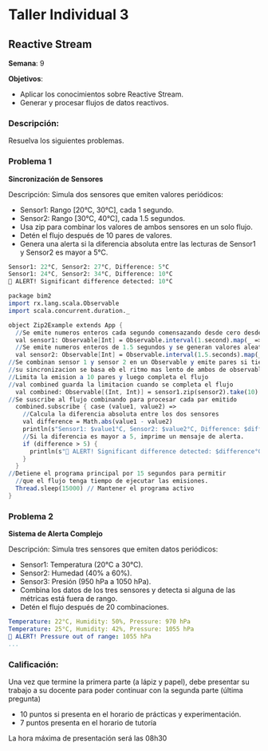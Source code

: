 # Taller Individual  3
## Reactive Stream

**Semana**: 9

**Objetivos**:

- Aplicar los conocimientos sobre Reactive Stream.
- Generar y procesar flujos de datos reactivos.

### Descripción:

Resuelva los siguientes problemas.

### Problema 1
**Sincronización de Sensores**

Descripción: Simula dos sensores que emiten valores periódicos:

- Sensor1: Rango [20°C, 30°C], cada 1 segundo.
- Sensor2: Rango [30°C, 40°C], cada 1.5 segundos.
- Usa zip para combinar los valores de ambos sensores en un solo flujo.
- Detén el flujo después de 10 pares de valores.
- Genera una alerta si la diferencia absoluta entre las lecturas de Sensor1 y Sensor2 es mayor a 5°C.
  

```mathematica
Sensor1: 22°C, Sensor2: 27°C, Difference: 5°C
Sensor1: 24°C, Sensor2: 34°C, Difference: 10°C
🚨 ALERT! Significant difference detected: 10°C

package bim2
import rx.lang.scala.Observable
import scala.concurrent.duration._

object Zip2Example extends App {
  //Se emite numeros enteros cada segundo comensazando desde cero desde un Obserbale y transforma numeros enteros entre 20 y 30
  val sensor1: Observable[Int] = Observable.interval(1.second).map(_ => 20 + scala.util.Random.nextInt(11))
  //Se emite numeros enteros de 1.5 segundos y se generan valores aleatorios entre 30 y 40
  val sensor2: Observable[Int] = Observable.interval(1.5.seconds).map(_ => 30 + scala.util.Random.nextInt(11))
//Se combinan sensor 1 y sensor 2 en un Observable y emite pares si tienen valores discponibles
//su sincronizacion se basa eb el ritmo mas lento de ambos de observable
//Limita la emision a 10 pares y luego completa el flujo
//val combined guarda la limitacion cuando se completa el flujo
  val combined: Observable[(Int, Int)] = sensor1.zip(sensor2).take(10)
//Se suscribe al flujo combinando para procesar cada par emitido
  combined.subscribe { case (value1, value2) =>
    //Calcula la diferencia absoluta entre los dos sensores
    val difference = Math.abs(value1 - value2)
    println(s"Sensor1: $value1°C, Sensor2: $value2°C, Difference: $difference°C")
    //Si la diferencia es mayor a 5, imprime un mensaje de alerta.
    if (difference > 5) {
      println(s"🚨 ALERT! Significant difference detected: $difference°C")
    }
  }
//Detiene el programa principal por 15 segundos para permitir 
  //que el flujo tenga tiempo de ejecutar las emisiones.
  Thread.sleep(15000) // Mantener el programa activo
}
```

### Problema 2
**Sistema de Alerta Complejo**

Descripción: Simula tres sensores que emiten datos periódicos:

- Sensor1: Temperatura (20°C a 30°C).
- Sensor2: Humedad (40% a 60%).
- Sensor3: Presión (950 hPa a 1050 hPa).
- Combina los datos de los tres sensores y detecta si alguna de las métricas está fuera de rango.
- Detén el flujo después de 20 combinaciones.

```yaml
Temperature: 22°C, Humidity: 50%, Pressure: 970 hPa
Temperature: 25°C, Humidity: 42%, Pressure: 1055 hPa
🚨 ALERT! Pressure out of range: 1055 hPa
...
```

### Calificación:

Una vez que termine la primera parte (a lápiz y papel), debe presentar su trabajo a su docente para poder continuar con la segunda parte (última pregunta)

- 10 puntos si presenta en el horario de prácticas y experimentación.
- 7 puntos presenta en el horario de tutoría

La hora máxima de presentación será las 08h30
